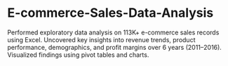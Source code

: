 # E-commerce-Sales-Data-Analysis
Performed exploratory data analysis on 113K+ e-commerce sales records using Excel. Uncovered key insights into revenue trends, product performance, demographics, and profit margins over 6 years (2011–2016). Visualized findings using pivot tables and charts.
